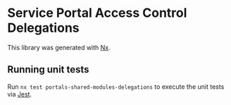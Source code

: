 # Service Portal Access Control Delegations

This library was generated with [Nx](https://nx.dev).

## Running unit tests

Run `nx test portals-shared-modules-delegations` to execute the unit tests via [Jest](https://jestjs.io).
